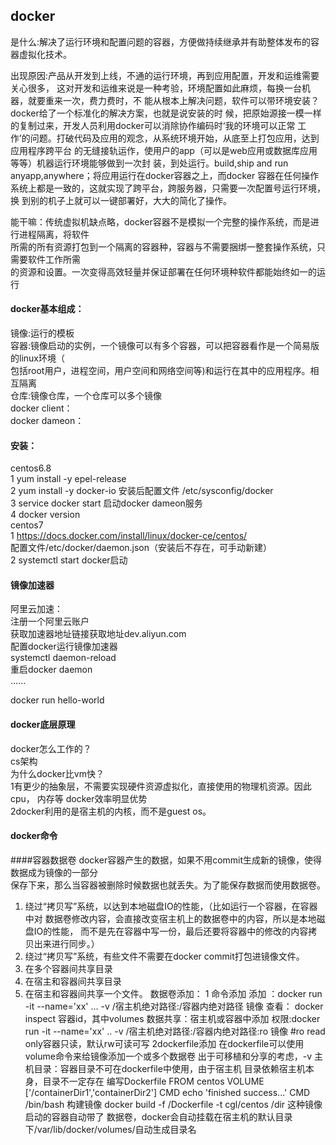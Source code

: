 ## docker
是什么:解决了运行环境和配置问题的容器，方便做持续继承并有助整体发布的容器虚拟化技术。

出现原因:产品从开发到上线，不通的运行环境，再到应用配置，开发和运维需要关心很多，
这对开发和运维来说是一种考验，环境配置如此麻烦，每换一台机器，就要重来一次，费力费时，不
能从根本上解决问题，软件可以带环境安装？docker给了一个标准化的解决方案，也就是说安装的时
候，把原始源接一模一样的复制过来，开发人员利用docker可以消除协作编码时‘我的环境可以正常
工作’的问题。打破代码及应用的观念，从系统环境开始，从底至上打包应用，达到应用程序跨平台
的无缝接轨运作，使用户的app（可以是web应用或数据库应用等等）机器运行环境能够做到一次封
装，到处运行。build,ship and run anyapp,anywhere；将应用运行在docker容器之上，而docker
容器在任何操作系统上都是一致的，这就实现了跨平台，跨服务器，只需要一次配置号运行环境，换
到别的机子上就可以一键部署好，大大的简化了操作。

能干嘛：传统虚拟机缺点略，docker容器不是模拟一个完整的操作系统，而是进行进程隔离，将软件  
所需的所有资源打包到一个隔离的容器种，容器与不需要捆绑一整套操作系统，只需要软件工作所需  
的资源和设置。一次变得高效轻量并保证部署在任何环境种软件都能始终如一的运行  

#### docker基本组成：
 镜像:运行的模板  
 容器:镜像启动的实例，一个镜像可以有多个容器，可以把容器看作是一个简易版的linux环境（  
      包括root用户，进程空间，用户空间和网络空间等)和运行在其中的应用程序。相互隔离  
 仓库:镜像仓库，一个仓库可以多个镜像  
 docker client：  
 docker dameon：  

#### 安装：  
centos6.8  
1 yum install -y epel-release  
2 yum install -y docker-io 安装后配置文件 /etc/sysconfig/docker  
3 service docker start 启动docker dameon服务   
4 docker version  
centos7  
1 https://docs.docker.com/install/linux/docker-ce/centos/  
 配置文件/etc/docker/daemon.json（安装后不存在，可手动新建）  
2 systemctl start docker启动  

#### 镜像加速器  
阿里云加速：  
  注册一个阿里云账户  
  获取加速器地址链接获取地址dev.aliyun.com  
  配置docker运行镜像加速器  
  systemctl daemon-reload  
  重启docker daemon  
......  

docker run hello-world  

#### docker底层原理  
docker怎么工作的？  
cs架构  
为什么docker比vm快？  
1有更少的抽象层，不需要实现硬件资源虚拟化，直接使用的物理机资源。因此cpu，
内存等 docker效率明显优势  
2docker利用的是宿主机的内核，而不是guest os。  

#### docker命令  














####容器数据卷
docker容器产生的数据，如果不用commit生成新的镜像，使得数据成为镜像的一部分  
保存下来，那么当容器被删除时候数据也就丢失。为了能保存数据而使用数据卷。
1. 绕过“拷贝写”系统，以达到本地磁盘IO的性能，（比如运行一个容器，在容器中对
数据卷修改内容，会直接改变宿主机上的数据卷中的内容，所以是本地磁盘IO的性能，
而不是先在容器中写一份，最后还要将容器中的修改的内容拷贝出来进行同步。） 
2. 绕过“拷贝写”系统，有些文件不需要在docker commit打包进镜像文件。 
3. 在多个容器间共享目录 
4. 在宿主和容器间共享目录 
5. 在宿主和容器间共享一个文件。
数据卷添加：
1 命令添加
添加 ：docker run -it --name='xx' ... -v /宿主机绝对路径:/容器内绝对路径 镜像
查看： docker inspect 容器id，其中volumes
数据共享：宿主机或容器中添加
权限:docker run -it --name='xx' .. -v /宿主机绝对路径:/容器内绝对路径:ro 镜像
     #ro read only容器只读，默认rw可读可写
2dockerfile添加
在dockerfile可以使用volume命令来给镜像添加一个或多个数据卷 
出于可移植和分享的考虑，-v 主机目录：容器目录不可在dockerfile中使用，由于宿主机
目录依赖宿主机本身，目录不一定存在
编写Dockerfile
FROM centos
VOLUME ['/containerDir1','containerDir2']
CMD echo 'finished success...'
CMD /bin/bash
构建镜像 docker build -f /Dockerfile -t cgl/centos /dir 这种镜像启动的容器自动带了
数据卷，docker会自动挂载在宿主机的默认目录下/var/lib/docker/volumes/自动生成目录名



